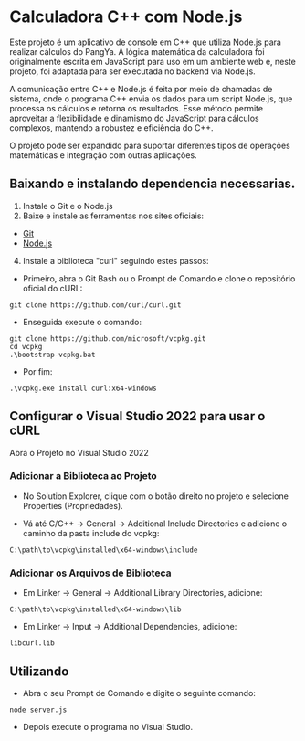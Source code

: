 # Calculadora C++ com Node.js
Este projeto é um aplicativo de console em C++ que utiliza Node.js para realizar cálculos do PangYa. A lógica matemática da calculadora foi originalmente escrita em JavaScript para uso em um ambiente web e, neste projeto, foi adaptada para ser executada no backend via Node.js.

A comunicação entre C++ e Node.js é feita por meio de chamadas de sistema, onde o programa C++ envia os dados para um script Node.js, que processa os cálculos e retorna os resultados. Esse método permite aproveitar a flexibilidade e dinamismo do JavaScript para cálculos complexos, mantendo a robustez e eficiência do C++.

O projeto pode ser expandido para suportar diferentes tipos de operações matemáticas e integração com outras aplicações.

## Baixando e instalando dependencia necessarias.
1. Instale o Git e o Node.js
2. Baixe e instale as ferramentas nos sites oficiais:
* [Git](https://git-scm.com/)
* [Node.js](https://nodejs.org/en)

4. Instale a biblioteca "curl" seguindo estes passos:
* Primeiro, abra o Git Bash ou o Prompt de Comando e clone o repositório oficial do cURL:
  
``` 
git clone https://github.com/curl/curl.git
```
* Enseguida execute o comando:
```
git clone https://github.com/microsoft/vcpkg.git
cd vcpkg
.\bootstrap-vcpkg.bat
```
* Por fim:
```
.\vcpkg.exe install curl:x64-windows
```
## Configurar o Visual Studio 2022 para usar o cURL

Abra o Projeto no Visual Studio 2022

### Adicionar a Biblioteca ao Projeto

* No Solution Explorer, clique com o botão direito no projeto e selecione Properties (Propriedades).
  
* Vá até C/C++ → General → Additional Include Directories e adicione o caminho da pasta include do vcpkg:
```
C:\path\to\vcpkg\installed\x64-windows\include
```
### Adicionar os Arquivos de Biblioteca
* Em Linker → General → Additional Library Directories, adicione:
```
C:\path\to\vcpkg\installed\x64-windows\lib
```
* Em Linker → Input → Additional Dependencies, adicione:
```
libcurl.lib
```
## Utilizando

* Abra o seu Prompt de Comando e digite o seguinte comando:
 
```
node server.js
```
* Depois execute o programa no Visual Studio.
